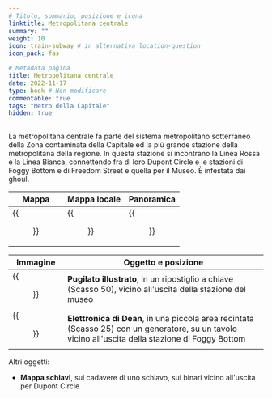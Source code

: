 ```yaml
---
# Titolo, sommario, posizione e icona
linktitle: Metropolitana centrale
summary: ""
weight: 10
icon: train-subway # in alternativa location-question
icon_pack: fas

# Metadata pagina
title: Metropolitana centrale
date: 2022-11-17
type: book # Non modificare
commentable: true
tags: "Metro della Capitale"
hidden: true
---
```



La metropolitana centrale fa parte del sistema metropolitano sotterraneo della Zona contaminata della Capitale ed la più grande stazione della metropolitana della regione. In questa stazione si incontrano la Linea Rossa e la Linea Bianca, connettendo fra di loro Dupont Circle e le stazioni di Foggy Bottom e di Freedom Street e quella per il Museo. È infestata dai ghoul.

| Mappa | Mappa locale | Panoramica |
| ----- | ------------ | ---------- |
| {{<figure src="fo3/Metro_Central_loc.webp">}}  | {{<figure src="fo3/Metro_Central_loc_map.webp">}}  | {{<figure src="fo3/Metro_Central.webp">}}  |

| Immagine | Oggetto e posizione |
| -------- | ------------------- |
| {{<figure src="fo3/FO3_PI_Metro_Central.webp">}}  | **Pugilato illustrato**, in un ripostiglio a chiave (Scasso 50), vicino all'uscita della stazione del museo  |
| {{<figure src="fo3/FO3_DE_Metro_Central.webp">}}  | **Elettronica di Dean**,  in una piccola area recintata (Scasso 25) con un generatore, su un tavolo vicino all'uscita della stazione di Foggy Bottom  |


Altri oggetti:
- **Mappa schiavi**, sul cadavere di uno schiavo, sui binari vicino all'uscita per Dupont Circle